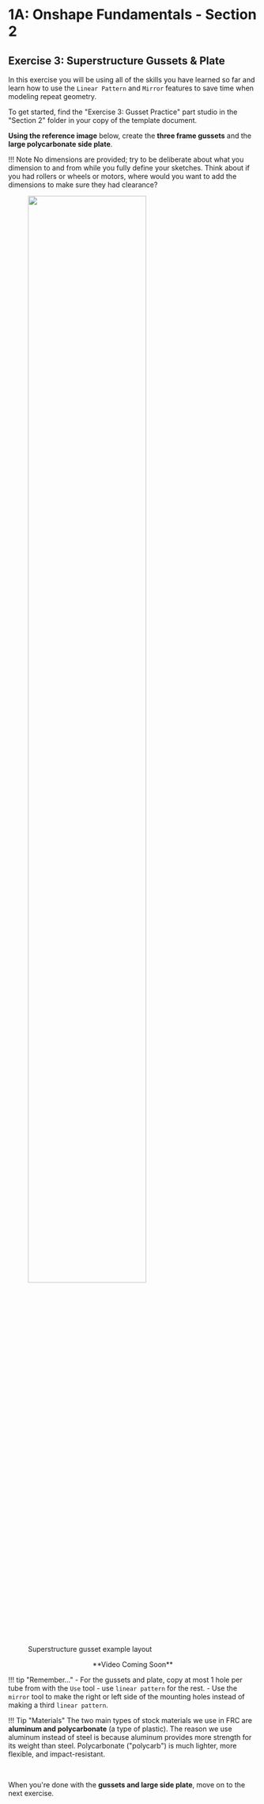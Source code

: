 # 1A: Onshape Fundamentals - Section 2
## Exercise 3: Superstructure Gussets & Plate

In this exercise you will be using all of the skills you have learned so far and learn how to use the `Linear Pattern` and `Mirror` features to save time when modeling repeat geometry.

To get started, find the "Exercise 3: Gusset Practice" part studio in the "Section 2" folder in your copy of the template document. 

**Using the reference image** below, create the **three frame gussets** and the **large polycarbonate side plate**. 

!!! Note
    No dimensions are provided; try to be deliberate about what you dimension to and from while you fully define your sketches. Think about if you had rollers or wheels or motors, where would you want to add the dimensions to make sure they had clearance?


<figure>
  <img src="/img/learning-course/stage1a/superstructure-gusset-example.webp" style="width:75%">
  <figcaption>Superstructure gusset example layout</figcaption>
</figure>


<center markdown> **Video Coming Soon** </center>

!!! tip "Remember..."
    - For the gussets and plate, copy at most 1 hole per tube from with the `Use` tool - use `linear pattern` for the rest.
    - Use the `mirror` tool to make the right or left side of the mounting holes instead of making a third `linear pattern`.

!!! Tip "Materials"
    The two main types of stock materials we use in FRC are **aluminum and polycarbonate** (a type of plastic). The reason we use aluminum instead of steel is because aluminum provides more strength for its weight than steel. Polycarbonate ("polycarb") is much lighter, more flexible, and impact-resistant.

<br>



When you're done with the **gussets and large side plate**, move on to the next exercise.

<br>
